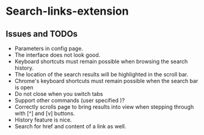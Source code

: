 # Search-links-extension

## Issues and TODOs
- Parameters in config page.
- The interface does not look good.
- Keyboard shortcuts must remain possible when browsing the search history.
- The location of the search results will be highlighted in the scroll bar.
- Chrome's keyboard shortcuts must remain possible when the search bar is open
- Do not close when you switch tabs 
- Support other commands (user specified )?
- Correctly scrolls page to bring results into view when stepping through with [^] and [v] buttons.
- History feature is nice.
- Search for href and content of a link as well.


